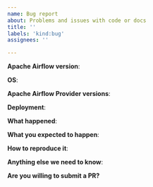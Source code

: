 ```yaml
---
name: Bug report
about: Problems and issues with code or docs
title: ''
labels: 'kind:bug'
assignees: ''

---
```


<!--
Welcome to Apache Airflow!

Please complete the next sections or the issue will be closed.
-->

**Apache Airflow version**:

<!-- AIRFLOW VERSION IS MANDATORY -->

**OS**:

<!-- MANDATORY! You can get it via `cat /etc/oss-release` for example -->

**Apache Airflow Provider versions**:

<!-- You can use `pip freeze | grep apache-airflow-providers` (you can leave only relevant ones)-->

**Deployment**:

<!-- e.g. Virtualenv / VM / Docker-compose / K8S / Helm Chart / Managed Airflow Service -->

<!-- Please include your deployment tools and versions: docker-compose, k8s, helm, etc -->

**What happened**:

<!-- Please include exact error messages if you can -->

**What you expected to happen**:

<!-- What do you think went wrong? -->

**How to reproduce it**:

<!--
As minimally and precisely as possible. Keep in mind we do not have access to your cluster or dags.
If this is a UI bug, please provide a screenshot of the bug or a link to a youtube video of the bug in action
You can include images/screen-casts etc. by drag-dropping the image here.
-->

**Anything else we need to know**:

<!--
How often does this problem occur? Once? Every time etc?
Any relevant logs to include? Put them here inside fenced
``` ``` blocks or inside a foldable details tag if it's long:
<details><summary>x.log</summary> lots of stuff </details>
-->

**Are you willing to submit a PR?**

<!---
This is absolutely not required, but we are happy to guide you in contribution process
especially if you already have a good understanding of how to implement the fix.
Airflow is a community-managed project and we love to bring new contributors in.
 -->
